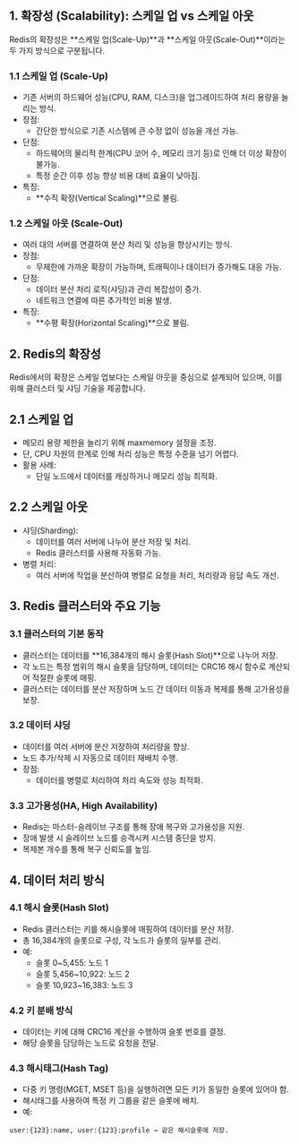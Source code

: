 ## 1. 확장성 (Scalability): 스케일 업 vs 스케일 아웃
Redis의 확장성은 **스케일 업(Scale-Up)**과 **스케일 아웃(Scale-Out)**이라는 두 가지 방식으로 구분됩니다.

### 1.1 스케일 업 (Scale-Up)
- 기존 서버의 하드웨어 성능(CPU, RAM, 디스크)을 업그레이드하여 처리 용량을 늘리는 방식.
- 장점:
  - 간단한 방식으로 기존 시스템에 큰 수정 없이 성능을 개선 가능.
- 단점:
  - 하드웨어의 물리적 한계(CPU 코어 수, 메모리 크기 등)로 인해 더 이상 확장이 불가능.
  - 특정 순간 이후 성능 향상 비용 대비 효율이 낮아짐.
- 특징:
  - **수직 확장(Vertical Scaling)**으로 불림.
### 1.2 스케일 아웃 (Scale-Out)
- 여러 대의 서버를 연결하여 분산 처리 및 성능을 향상시키는 방식.
- 장점:
  - 무제한에 가까운 확장이 가능하며, 트래픽이나 데이터가 증가해도 대응 가능.
- 단점:
  - 데이터 분산 처리 로직(샤딩)과 관리 복잡성이 증가.
  - 네트워크 연결에 따른 추가적인 비용 발생.
- 특징:
  - **수평 확장(Horizontal Scaling)**으로 불림.
 
## 2. Redis의 확장성
Redis에서의 확장은 스케일 업보다는 스케일 아웃을 중심으로 설계되어 있으며, 이를 위해 클러스터 및 샤딩 기술을 제공합니다.

## 2.1 스케일 업
- 메모리 용량 제한을 늘리기 위해 maxmemory 설정을 조정.
- 단, CPU 자원의 한계로 인해 처리 성능은 특정 수준을 넘기 어렵다.
- 활용 사례:
  - 단일 노드에서 데이터를 캐싱하거나 메모리 성능 최적화.
## 2.2 스케일 아웃
- 샤딩(Sharding):
  - 데이터를 여러 서버에 나누어 분산 저장 및 처리.
  - Redis 클러스터를 사용해 자동화 가능.
- 병렬 처리:
  - 여러 서버에 작업을 분산하여 병렬로 요청을 처리, 처리량과 응답 속도 개선.
 
## 3. Redis 클러스터와 주요 기능
### 3.1 클러스터의 기본 동작
- 클러스터는 데이터를 **16,384개의 해시 슬롯(Hash Slot)**으로 나누어 저장.
- 각 노드는 특정 범위의 해시 슬롯을 담당하며, 데이터는 CRC16 해시 함수로 계산되어 적절한 슬롯에 매핑.
- 클러스터는 데이터를 분산 저장하며 노드 간 데이터 이동과 복제를 통해 고가용성을 보장.
### 3.2 데이터 샤딩
- 데이터를 여러 서버에 분산 저장하여 처리량을 향상.
- 노드 추가/삭제 시 자동으로 데이터 재배치 수행.
- 장점:
  - 데이터를 병렬로 처리하여 처리 속도와 성능 최적화.
### 3.3 고가용성(HA, High Availability)
- Redis는 마스터-슬레이브 구조를 통해 장애 복구와 고가용성을 지원.
- 장애 발생 시 슬레이브 노드를 승격시켜 시스템 중단을 방지.
- 복제본 개수를 통해 복구 신뢰도를 높임.

## 4. 데이터 처리 방식
### 4.1 해시 슬롯(Hash Slot)
- Redis 클러스터는 키를 해시슬롯에 매핑하여 데이터를 분산 저장.
- 총 16,384개의 슬롯으로 구성, 각 노드가 슬롯의 일부를 관리.
- 예:
  - 슬롯 0~5,455: 노드 1
  - 슬롯 5,456~10,922: 노드 2
  - 슬롯 10,923~16,383: 노드 3
### 4.2 키 분배 방식
- 데이터는 키에 대해 CRC16 계산을 수행하여 슬롯 번호를 결정.
- 해당 슬롯을 담당하는 노드로 요청을 전달.
### 4.3 해시태그(Hash Tag)
- 다중 키 명령(MGET, MSET 등)을 실행하려면 모든 키가 동일한 슬롯에 있어야 함.
- 해시태그를 사용하여 특정 키 그룹을 같은 슬롯에 배치.
- 예:
```text
user:{123}:name, user:{123}:profile → 같은 해시슬롯에 저장.
```

